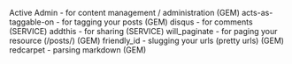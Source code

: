 Active Admin - for content management / administration (GEM)
acts-as-taggable-on - for tagging your posts (GEM)
disqus - for comments (SERVICE)
addthis - for sharing (SERVICE)
will_paginate - for paging your resource (/posts/) (GEM)
friendly_id - slugging your urls (pretty urls) (GEM)
redcarpet - parsing markdown (GEM)
